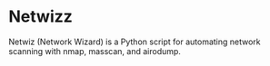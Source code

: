 # Netwizz
Netwiz (Network Wizard) is a Python script for automating network scanning with nmap, masscan, and airodump.
